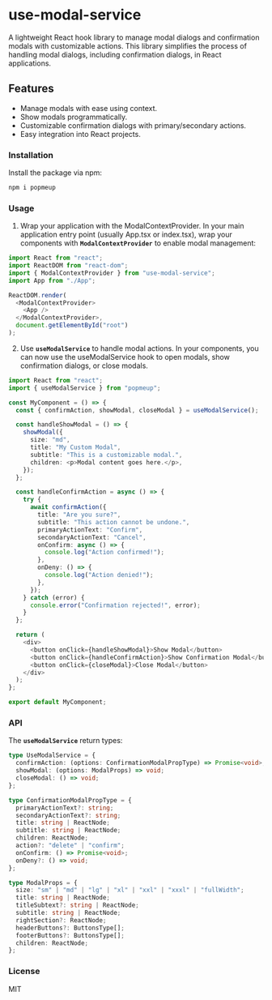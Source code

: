 # use-modal-service

A lightweight React hook library to manage modal dialogs and confirmation modals with customizable actions. This library simplifies the process of handling modal dialogs, including confirmation dialogs, in React applications.

## Features

- Manage modals with ease using context.
- Show modals programmatically.
- Customizable confirmation dialogs with primary/secondary actions.
- Easy integration into React projects.

### Installation

Install the package via npm:

```bash
npm i popmeup
```

### Usage

1. Wrap your application with the ModalContextProvider.
   In your main application entry point (usually App.tsx or index.tsx), wrap your components with **`ModalContextProvider`** to enable modal management:

```typescript
import React from "react";
import ReactDOM from "react-dom";
import { ModalContextProvider } from "use-modal-service";
import App from "./App";

ReactDOM.render(
  <ModalContextProvider>
    <App />
  </ModalContextProvider>,
  document.getElementById("root")
);
```

2. Use **`useModalService`** to handle modal actions.
   In your components, you can now use the useModalService hook to open modals, show confirmation dialogs, or close modals.

```typescript
import React from "react";
import { useModalService } from "popmeup";

const MyComponent = () => {
  const { confirmAction, showModal, closeModal } = useModalService();

  const handleShowModal = () => {
    showModal({
      size: "md",
      title: "My Custom Modal",
      subtitle: "This is a customizable modal.",
      children: <p>Modal content goes here.</p>,
    });
  };

  const handleConfirmAction = async () => {
    try {
      await confirmAction({
        title: "Are you sure?",
        subtitle: "This action cannot be undone.",
        primaryActionText: "Confirm",
        secondaryActionText: "Cancel",
        onConfirm: async () => {
          console.log("Action confirmed!");
        },
        onDeny: () => {
          console.log("Action denied!");
        },
      });
    } catch (error) {
      console.error("Confirmation rejected!", error);
    }
  };

  return (
    <div>
      <button onClick={handleShowModal}>Show Modal</button>
      <button onClick={handleConfirmAction}>Show Confirmation Modal</button>
      <button onClick={closeModal}>Close Modal</button>
    </div>
  );
};

export default MyComponent;
```

### API

The **`useModalService`** return types:

```typescript
type UseModalService = {
  confirmAction: (options: ConfirmationModalPropType) => Promise<void>;
  showModal: (options: ModalProps) => void;
  closeModal: () => void;
};

type ConfirmationModalPropType = {
  primaryActionText?: string;
  secondaryActionText?: string;
  title: string | ReactNode;
  subtitle: string | ReactNode;
  children: ReactNode;
  action?: "delete" | "confirm";
  onConfirm: () => Promise<void>;
  onDeny?: () => void;
};

type ModalProps = {
  size: "sm" | "md" | "lg" | "xl" | "xxl" | "xxxl" | "fullWidth";
  title: string | ReactNode;
  titleSubtext?: string | ReactNode;
  subtitle: string | ReactNode;
  rightSection?: ReactNode;
  headerButtons?: ButtonsType[];
  footerButtons?: ButtonsType[];
  children: ReactNode;
};
```

### License

MIT
